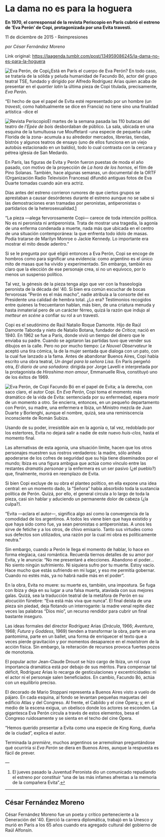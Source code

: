 # La dama no es para la hoguera

**En 1970, el corresponsal de la revista Periscopio en París cubrió el estreno de ‘Eva Perón’ de Copi, protagonizada por una Evita travesti.**

11 de diciembre de 2015 - Reimpresiones

_por César Fernández Moreno_

Link original: https://laagenda.tumblr.com/post/134959086245/la-dama-no-es-para-la-hoguera

![Eva Perón, de Copi](https://64.media.tumblr.com/9d16374f5983add9c8ee55df2ef49b45/tumblr_inline_pjzszgbZJW1t6q87u_500.png)¿Está en París el cuerpo de Eva Perón? En todo caso, se trataría de la sólida y peluda humanidad de Facundo Bó, actor del grupo teatral TSE, fundado y dirigido por Alfredo Rodríguez Arias quien acaba de presentar en el *quartier latin* la última pieza de Copi titulada, precisamente, *Eva Perón*.

“El hecho de que el papel de Evita esté representado por un hombre (un *travesti*, como habitualmente se dice en Francia) no tiene sino una finalidad artística -dice el 

![Revista Periscopio](https://64.media.tumblr.com/55b8937014a50d4effa144aacb30e7d9/tumblr_inline_pjzszhLRbo1t6q87u_250.jpg)El martes de la semana pasada las 110 butacas del teatro de *l'Epée de bois* desbordaban de público. La sala, ubicada en una esquina de la tumultuosa rue Mouffetard -una especie de pequeña calle Florida de la zona- acumula a su alrededor mercados, librerías, tiendas, bistrós y algunos teatros de ensayo (uno de ellos funciona en un viejo autobús estacionado en un baldío), todo lo cual contrasta con la cercana y pétrea iglesia de San Medardo.

En París, las figuras de Evita y Perón fueron puestas de moda el año pasado, con motivo de la proyección de *La hora de los hornos*, el film de Pino Solanas. También, hace algunas semanas, un documental de la ORTF (Organización Radio Televisión Francesa) difundió antiguas fotos de Eva Duarte tomadas cuando aún era actriz.

Días antes del estreno corrieron rumores de que ciertos grupos se aprestaban a causar desórdenes durante el estreno aunque no se sabe si las demostraciones eran tramadas por peronistas, antiperonistas o partidarios de la heterosexualidad.[1](#fn1)

“La pieza —alega fervorosamente Copi— carece de toda intención política. No es ni peronista ni antiperonista. Trata de mostrar una tragedia, la agonía de una enferma condenada a muerte, nada más que ubicada en el centro de una situación contemporánea: la que enfrenta todo ídolo de masas. Podía tratarse de Marilyn Monroe o Jackie Kennedy. Lo importante era mostrar el mito desde adentro.”

Si se le pregunta por qué eligió entonces a Eva Perón, Copi se encoge de hombros como para significar una evidencia: como argentino es el único mito de masas que ha vivido y experimentado. Sin embargo, también es claro que la elección de ese personaje crea, si no un equívoco, por lo menos un suspenso político.

Tal vez, la génesis de la pieza tenga algo que ver con la fraseología peronista de la década del '40. Si bien era común escuchar de bocas fervorosas “Perón es el más macho”, nadie atribuía a la consorte del ex Presidente una calidad de hembra total. ¿Lo era? Testimonios recogidos entre quienes la frecuentaron hablan, más bien, de una criatura menuda y hasta inmaterial pero de un carácter férreo, quizá la razón que indujo al *metteur en scéne* a confiar su rol a un travesti.

Copi es el seudónimo de Raúl Natalio Roque Damonte. Hijo de Raúl Damonte Taborda y nieto de Natalio Botana, fundador de *Crítica*; nació en 1940. En 1962 se fue a París, donde vivió un tiempo del dinero que le enviaba su padre. Cuando se agotaron las partidas tuvo que vender sus dibujos en la calle. Pero no por mucho tiempo: *Le Nouvel Observateur* le aceptó una tira cómica, la de la mujer sentada que dialoga con un pato, con la cual fue lanzado a la fama. Antes de abandonar Buenos Aires, Copi había escrito una obra teatral, *Un ángel para la señora Lisa*. En París pergeñó otra, *El diario de una soñadora*: dirigida por Jorge Lavelli e interpretada por la protagonista de *Hiroshima mon amour*, Emmanuelle Riva, constituyó uno de los éxitos de 1969.

![Eva Perón, de Copi](https://64.media.tumblr.com/9d16374f5983add9c8ee55df2ef49b45/tumblr_inline_pjzszgbZJW1t6q87u_500.png) Facundo Bó en el papel de Evita; a la derecha, con saco claro, el autor Copi. En *Eva Perón*, Copi toma el momento más dramático de la vida de Evita: sentenciada por su enfermedad, espera morir de un momento a otro. Se encierra, entonces, en un pequeño departamento con Perón, su madre, una enfermera e Ibiza, un Ministro mezcla de Juan Duarte y Borlenghi, aunque el nombre, quizá, sea una reminiscencia inconsciente de Román Subiza.

Usando de su poder, irresistible aún en la agonía o, tal vez, redoblado por los estertores, Evita no dejará salir a nadie de este nuevo *huis-clos*, hasta el momento final.

Las alternativas de esta agonía, una situación límite, hacen que los otros personajes muestren sus rostros verdaderos: la madre, sólo anhela apoderarse de los cofres de seguridad que su hija tiene diseminados por el mundo; Ibiza es una figura ambigua que actúa como vínculo entre las restantes *dramatis personae* y la enfermera es un ser pasivo (¿el pueblo?) que, finalmente, morirá en reemplazo de Evita.

Si bien Copi excluye de su obra el planteo político, en ella expone una idea central: en un momento dado, la “Señora” había absorbido toda la sustancia política de Perón. Quizá, por ello, el general circula a lo largo de toda la pieza, casi sin hablar y aduciendo un permanente dolor de cabeza (¿la culpa?).

“Evita —aclara el autor—, significa algo así como la convergencia de la comodidad de los argentinos. A todos les viene bien que haya existido y que haya sido como fue, ya sean peronistas o antiperonistas. A unos les sirve de fetiche y a los otros, de chivo emisario. Tanto sus virtudes como sus defectos son utilizados, una razón por la cual mi obra es políticamente neutra.”

Sin embargo, cuando a Perón le llega el momento de hablar, lo hace en forma elegíaca, casi romántica. Recuerda tiernos detalles de su amor por Evita, y le anuncia: “No me presentaré a elecciones. Abandono el poder… No siento ningún sufrimiento. Ni siquiera sufro por tu muerte. Estoy vacío. Hace mucho que estás sufriendo en mi lugar, y eso me permitía gobernar. Cuando no estés más, ya no habrá nadie más en el poder”.

En la obra, Evita no muere: su muerte es, también, una impostura. Se fuga con Ibiza y deja en su lugar a una falsa muerta, ataviada con sus mejores galas. Quizá, sea la traducción teatral de la metáfora de Perón en su alocución fúnebre: “Eva está más viva que nunca”. El final deísta de una pieza sin piedad, deja flotando un interrogante: la madre venal repite diez veces las palabras “Dios mío”, un recurso rendidor para cubrir un final bastante inseguro.

Las ideas formales del director Rodríguez Arias (*Drácula*, 1966; *Aventura*, 1968; *Futura* y *Goddess*, 1969) tienden a transformar la obra, parte en una pantomima, parte en un ballet, una forma de enriquecer el texto que a veces pierde gravitación y por momentos desaparece en el *maelstrom* de la acción física. Sin embargo, la reiteración de recursos provoca fuertes pozos de monotonía.

El popular actor Jean-Claude Drouot se hizo cargo de Ibiza, un rol cuya importancia dramática está por debajo de sus méritos. Para compensar tal déficit, Rodríguez Arias lo recarga de gesticulaciones y excentricidades: ni el actor ni el personaje salen beneficiados. En cambio, Facundo Bó, actúa con un equilibrio preciso.

El decorado de Mario Stoppani representa a Buenos Aires visto a vuelo de pájaro. En cada esquina, al fondo se levantan pequeñas maquetas del edificio Atlas y del Congreso. Al frente, el Cabildo y el cine Ópera; y, en el medio de la escena exigua, un obelisco donde los actores se esconden. La gigantesca Eva Perón circula a través de estos elementos, besa el Congreso ruidosamente y se sienta en el techo del cine Ópera.

“Hemos querido presentar a Evita como una especie de King Kong, dueña de la ciudad”, explica el autor.

Terminada la *première*, muchos argentinos se arremolinan preguntándose qué ocurriría si *Eva Perón* se diera en Buenos Aires, aunque la respuesta es fácil de prever.

—

1. El jueves pasado la Juventud Peronista dio un comunicado repudiando el estreno por constituir “una de las más infames afrentas a la memoria de la compañera Evita”.[↩](#ref1 "Jump back to footnote 1 in the text.")  




---

 César Fernández Moreno
-----------------------

 César Fernández Moreno fue un poeta y crítico perteneciente a la Generación del '40. Ejerció la carrera diplomática, trabajó en la Unesco y murió en París a los 65 años cuando era agregado cultural del gobierno de Raúl Alfonsín. 

